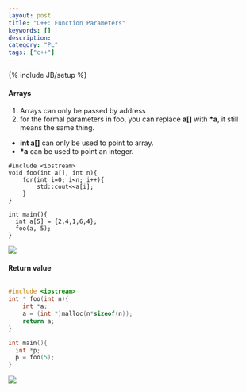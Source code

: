 ```yaml
--- 
layout: post 
title: "C++: Function Parameters" 
keywords: [] 
description: 
category: "PL"
tags: ["c++"] 
--- 
```

{% include JB/setup %}


#### Arrays
1. Arrays can only be passed by address
2. for the formal parameters in foo, you can replace **a[]** with **\*a**, it
   still means the same thing. 
- **int a[]** can only be used to point to array.
- **\*a** can be used to point an integer.


```code
#include <iostream>
void foo(int a[], int n){
    for(int i=0; i<n; i++){
        std::cout<<a[i];
    }
}

int main(){
  int a[5] = {2,4,1,6,4};
  foo(a, 5);
}
```
 
<img src="{{IMAGE_PATH}}/pl-cpp-function-parameter-array.png">


#### Return value
```cpp

#include <iostream>
int * foo(int n){
    int *a;
    a = (int *)malloc(n*sizeof(n));
    return a;
}

int main(){
  int *p;
  p = foo(5);
}
```
<img src="{{IMAGE_PATH}}/pl-cpp-function-parameter-array-return-value.png">


